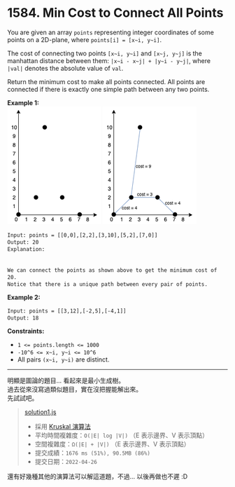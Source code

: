 # 1584. Min Cost to Connect All Points

You are given an array `points` representing integer coordinates of some points on a 2D-plane, where `points[i] = [x~i, y~i]`.

The cost of connecting two points `[x~i, y~i]` and `[x~j, y~j]` is the manhattan distance between them: `|x~i - x~j| + |y~i - y~j|`, where `|val|` denotes the absolute value of `val`.

Return the minimum cost to make all points connected. All points are connected if there is exactly one simple path between any two points.

 

**Example 1:**  
![](assets/d.png) ![](assets/c.png) 
```
Input: points = [[0,0],[2,2],[3,10],[5,2],[7,0]]
Output: 20
Explanation: 


We can connect the points as shown above to get the minimum cost of 20.
Notice that there is a unique path between every pair of points.
```

**Example 2:**
```
Input: points = [[3,12],[-2,5],[-4,1]]
Output: 18
```

**Constraints:**
* `1 <= points.length <= 1000`
* `-10^6 <= x~i, y~i <= 10^6`
* All pairs `(x~i, y~i)` are distinct.



***
明顯是圖論的題目... 看起來是最小生成樹。  
過去從來沒寫過類似題目，實在沒把握能解出來。  
先試試吧。

> [solution1.js](solution1.js)
> * 採用 [Kruskal 演算法](https://zh.wikipedia.org/wiki/%E5%85%8B%E9%B2%81%E6%96%AF%E5%85%8B%E5%B0%94%E6%BC%94%E7%AE%97%E6%B3%95)
> * 平均時間複雜度：`O(|E| log |V|)` （E 表示邊界、V 表示頂點）
> * 空間複雜度：`Ω(|E| + |V|)` （E 表示邊界、V 表示頂點）
> * 提交成績：`1676 ms (51%), 90.5MB (86%)`
> * 提交日期：`2022-04-26`

還有好幾種其他的演算法可以解這道題，不過... 以後再做也不遲 :D